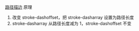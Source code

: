 [路径描边](https://zhuanlan.zhihu.com/p/28682917)
原理

1.  改变 stroke-dashoffset，把 stroke-dasharray 设置为路径长度
2.  stroke-dasharray 从路径长度减为 1，stroke-dashoffset 不变
